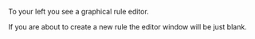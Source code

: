 To your left you see a graphical rule editor.

If you are about to create a new rule the editor window
will be just blank.

